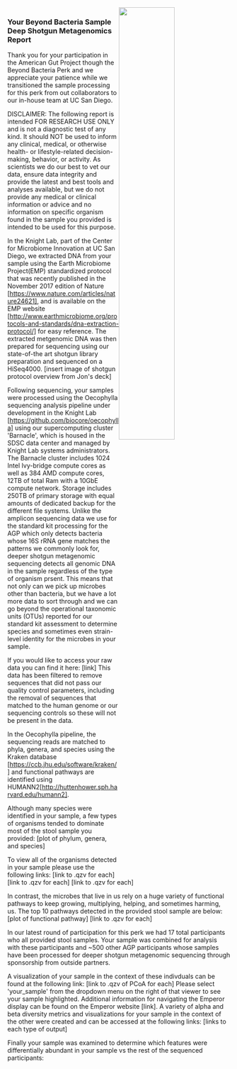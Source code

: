 <img style="float: right" height="50%" width="50%" src="img/logo.png">

### Your Beyond Bacteria Sample Deep Shotgun Metagenomics Report

Thank you for your participation in the American Gut Project though the Beyond
Bacteria Perk and we appreciate your patience while we transitioned the sample
processing for this perk from out collaborators to our in-house team at UC San
Diego.

DISCLAIMER: The following report is intended FOR RESEARCH USE ONLY and is not a diagnostic test of
any kind. It should NOT be used to inform any clinical, medical, or otherwise health- or 
lifestyle-related decision-making, behavior, or activity. As scientists we do our best to
vet our data, ensure data integrity and provide the latest and best tools and analyses
available, but we do not provide any medical or clinical information or advice and no
information on specific organism found in the sample you provided is intended to be used
for this purpose.

In the Knight Lab, part of the Center for Microbiome Innovation at UC San Diego, 
we extracted DNA from your sample using the Earth Microbiome Project(EMP) standardized
protocol that was recently published in the November 2017 edition of Nature [https://www.nature.com/articles/nature24621],
and is available on the EMP website [http://www.earthmicrobiome.org/protocols-and-standards/dna-extraction-protocol/] for easy reference. The extracted metgenomic DNA was
then prepared for sequencing using our state-of-the art shotgun library preparation
and sequenced on a HiSeq4000.
[insert image of shotgun protocol overview from Jon's deck]

Following sequencing, your samples were processed using the Oecophylla sequencing analysis
pipeline under development in the Knight Lab [https://github.com/biocore/oecophylla] using our supercomputing cluster
'Barnacle', which is housed in the SDSC data center and managed by Knight Lab systems administrators. The Barnacle cluster includes 1024 Intel Ivy-bridge compute cores as well as 384 AMD compute cores, 12TB of total Ram with a 10GbE compute
network. Storage includes 250TB of primary storage with equal amounts of dedicated backup for the different file systems. Unlike the amplicon sequencing data we use for the standard kit processing for the AGP which only detects bacteria whose 16S rRNA gene matches the patterns we commonly look for, deeper shotgun metagenomic sequencing detects all genomic DNA in the sample regardless of the type of organism prsent. This means that not only can we pick up microbes other than bacteria, but we have a lot more data to sort through and we can go beyond the operational taxonomic units (OTUs) reported for our
standard kit assessment to determine species and sometimes even strain-level identity for the microbes in
your sample.

If you would like to access your raw data you can find it here: [link]
This data has been filtered to remove sequences that did not pass our quality control parameters, including
the removal of sequences that matched to the human genome or our sequencing controls so these will not be
present in the data.

In the Oecophylla pipeline, the sequencing reads are matched to phyla, genera, and species using the Kraken
database [https://ccb.jhu.edu/software/kraken/] and functional pathways are identified using HUMANN2[http://huttenhower.sph.harvard.edu/humann2].

Although many species were identified in your sample, a few types of organisms tended to dominate most of
the stool sample you provided:
[plot of phylum, genera, and species]


To view all of the organisms detected in your sample please use the following links:
[link to .qzv for each]
[link to .qzv for each]
[link to .qzv for each]

In contrast, the microbes that live in us rely on a huge variety of functional pathways to keep growing, multiplying, 
helping, and sometimes harming, us. The top 10 pathways detected in the provided stool sample are below:
[plot of functional pathway]
[link to .qzv for each]

In our latest round of participation for this perk we had 17 total participants
who all provided stool samples. Your sample was combined for analysis with these
participants and ~500 other AGP participants whose samples have been processed
for deeper shotgun metagenomic sequencing through sponsorship from outside partners.

A visualization of your sample in the context of these indivduals can be found at the following link:
[link to .qzv of PCoA for each]
Please select 'your_sample' from the dropdown menu on the right of that viewer to see your sample highlighted.
Additional information for navigating the Emperor display can be found on the Emperor website [link].
A variety of alpha and beta diversity metrics and visualizations for your sample in the context of the other were created and can be accessed at the following links:
[links to each type of output]

Finally your sample was examined to determine which features were differentially abundant in your sample vs the rest of
the sequenced participants:
